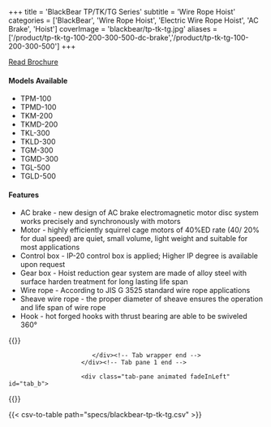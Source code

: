 +++
title = 'BlackBear TP/TK/TG Series'
subtitle = 'Wire Rope Hoist'
categories = ['BlackBear', 'Wire Rope Hoist', 'Electric Wire Rope Hoist', 'AC Brake', 'Hoist']
coverImage = 'blackbear/tp-tk-tg.jpg'
aliases = ['/product/tp-tk-tg-100-200-300-500-dc-brake','/product/tp-tk-tg-100-200-300-500']
+++

[Read Brochure](https://www.chengday.com/e-catalog/cata_en/BLACK-BEAR/950105-Electric-Wire-Hoist-AC-series-BB-en/index.html)

#### Models Available

* TPM-100
* TPMD-100
* TKM-200
* TKMD-200
* TKL-300
* TKLD-300
* TGM-300
* TGMD-300
* TGL-500
* TGLD-500

#### Features

* AC brake - new design of AC brake electromagnetic motor disc system works
  precisely and synchronously with motors
* Motor - highly efficiently squirrel cage motors of 40%ED rate (40/ 20% for
  dual speed) are quiet, small volume, light weight and suitable for most
  applications
* Control box - IP-20 control box is applied; Higher IP degree is available
  upon request
* Gear box - Hoist reduction gear system are made of alloy steel with surface
  harden treatment for long lasting life span
* Wire rope - According to JIS G 3525 standard wire rope applications
* Sheave wire rope - the proper diameter of sheave ensures the operation and
  life span of wire rope
* Hook - hot forged hooks with thrust bearing are able to be swiveled 360°

{{<renderer>}}

</div>
                              </div><!-- Service 1 end -->

                           </div><!-- Tab wrapper end -->
                        </div><!-- Tab pane 1 end -->

                        <div class="tab-pane animated fadeInLeft" id="tab_b">
{{</renderer>}}

{{< csv-to-table path="specs/blackbear-tp-tk-tg.csv" >}}
